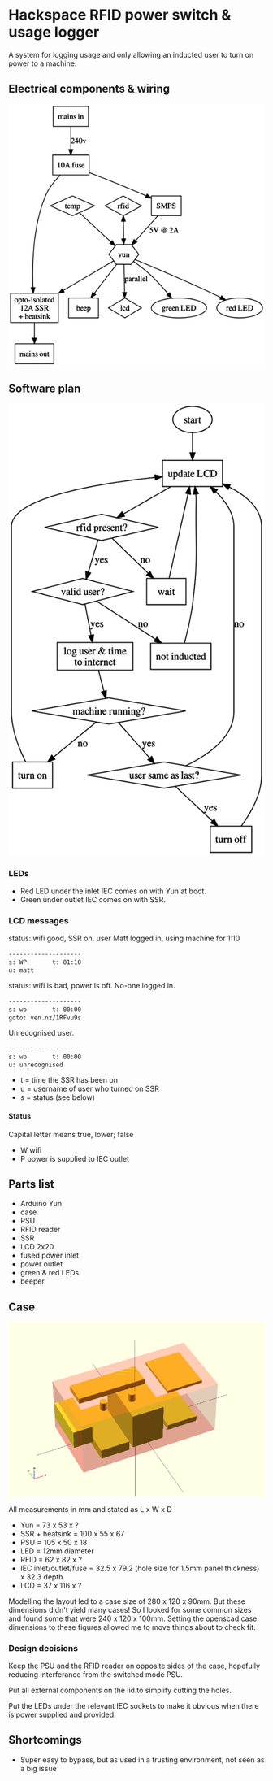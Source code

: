 # Hackspace RFID power switch & usage logger

A system for logging usage and only allowing an inducted user to turn on power
to a machine.

## Electrical components & wiring

![electrical components and wiring](electrical.png)

## Software plan

![software](software.png)

### LEDs

* Red LED under the inlet IEC comes on with Yun at boot.
* Green under outlet IEC comes on with SSR.

### LCD messages

status: wifi good, SSR on. user Matt logged in, using machine for 1:10

    --------------------
    s: WP       t: 01:10
    u: matt

status: wifi is bad, power is off. No-one logged in. 

    --------------------
    s: wp       t: 00:00
    goto: ven.nz/1RFvu9s

Unrecognised user.

    --------------------
    s: wp       t: 00:00
    u: unrecognised

* t = time the SSR has been on
* u = username of user who turned on SSR
* s = status (see below)

#### Status

Capital letter means true, lower; false

* W wifi
* P power is supplied to IEC outlet


## Parts list

* Arduino Yun
* case
* PSU
* RFID reader
* SSR
* LCD 2x20
* fused power inlet
* power outlet
* green & red LEDs
* beeper

## Case

![case](case.png)

All measurements in mm and stated as L x W x D

* Yun = 73 x 53 x ?
* SSR + heatsink = 100 x 55 x 67
* PSU = 105 x 50 x 18
* LED = 12mm diameter
* RFID = 62 x 82 x ?
* IEC inlet/outlet/fuse = 32.5 x 79.2 (hole size for 1.5mm panel thickness) x 32.3 depth
* LCD = 37 x 116 x ?

Modelling the layout led to a case size of 280 x 120 x 90mm.
But these dimensions didn't yield many cases! So I looked for some common sizes
and found some that were 240 x 120 x 100mm. Setting the openscad case dimensions
to these figures allowed me to move things about to check fit.

### Design decisions

Keep the PSU and the RFID reader on opposite sides of the case, hopefully reducing interferance from the switched mode PSU.

Put all external components on the lid to simplify cutting the holes.

Put the LEDs under the relevant IEC sockets to make it obvious when there is
power supplied and provided.


## Shortcomings

* Super easy to bypass, but as used in a trusting environment, not seen as a big issue
